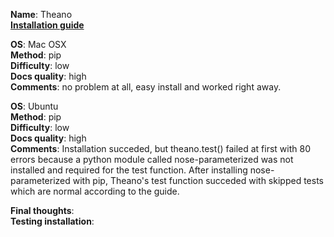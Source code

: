 **Name**: Theano </br>
**[Installation guide](http://deeplearning.net/software/theano/install.html)**

**OS**: Mac OSX </br>
**Method**: pip </br>
**Difficulty**: low</br>
**Docs quality**: high </br>
**Comments**: no problem at all, easy install and worked right away.

**OS**: Ubuntu </br>
**Method**: pip </br>
**Difficulty**: low</br>
**Docs quality**: high </br>
**Comments**: Installation succeded, but theano.test() failed at first with 80 errors because a python module called nose-parameterized was not installed and required for the test function. After installing nose-parameterized with pip, Theano's test function succeded with skipped tests which are normal according to the guide.

**Final thoughts**: </br>
**Testing installation**:
